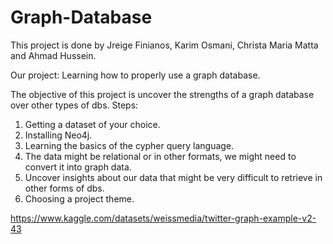 # Graph-Database
This project is done by Jreige Finianos, Karim Osmani, Christa Maria Matta and Ahmad Hussein.

Our project: Learning how to properly use a graph database.

The objective of this project is uncover the strengths of a graph database over other types of dbs.
Steps:

1. Getting a dataset of your choice. 
2. Installing Neo4j.
3. Learning the basics of the cypher query language.
4. The data might be relational or in other formats, we might need to convert it into graph data.
5. Uncover insights about our data that might be very difficult to retrieve in other forms of dbs.
6. Choosing a project theme.

https://www.kaggle.com/datasets/weissmedia/twitter-graph-example-v2-43
